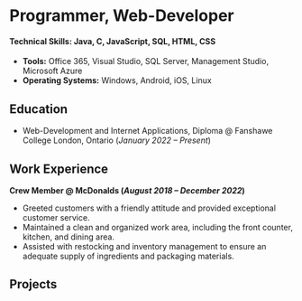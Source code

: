# Programmer, Web-Developer
#### Technical Skills: Java, C, JavaScript, SQL, HTML, CSS
- **Tools:** Office 365, Visual Studio, SQL Server, Management Studio, Microsoft Azure
- **Operating Systems:** Windows, Android, iOS, Linux
  
## Education
- Web-Development and Internet Applications, Diploma @ Fanshawe College London, Ontario (_January 2022 – Present_)

## Work Experience
**Crew Member @ McDonalds (_August 2018 – December 2022_)**
- Greeted customers with a friendly attitude and provided exceptional customer service.
- Maintained a clean and organized work area, including the front counter, kitchen, and dining area.
- Assisted with restocking and inventory management to ensure an adequate supply of ingredients and packaging materials.

## Projects




